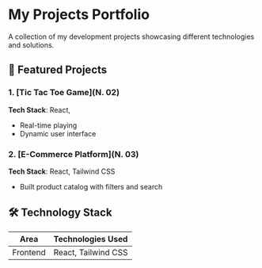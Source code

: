 # My Projects Portfolio

A collection of my development projects showcasing different technologies and solutions.

## 🚀 Featured Projects

### 1. [Tic Tac Toe Game](N. 02)
**Tech Stack**: React, 
- Real-time playing
- Dynamic user interface

### 2. [E-Commerce Platform](N. 03)
**Tech Stack**: React, Tailwind CSS  
- Built product catalog with filters and search

## 🛠️ Technology Stack

| Area        | Technologies Used |
|-------------|-------------------|
| Frontend    | React, Tailwind CSS |
